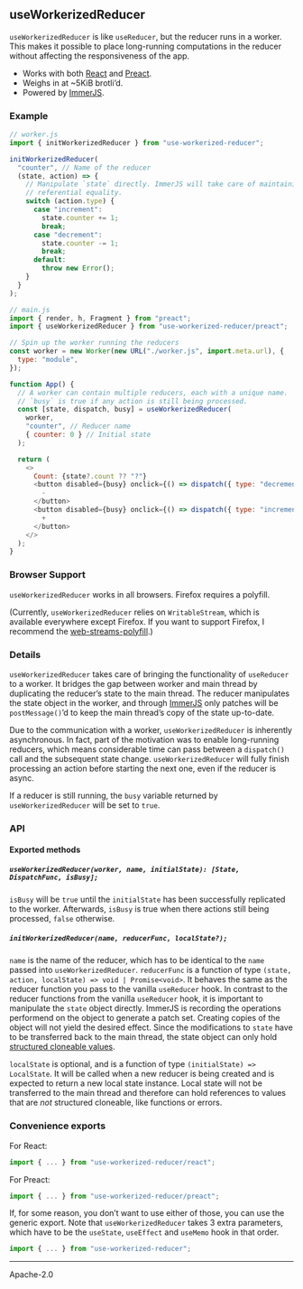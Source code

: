 ## useWorkerizedReducer

`useWorkerizedReducer` is like `useReducer`, but the reducer runs in a worker. This makes it possible to place long-running computations in the reducer without affecting the responsiveness of the app.

- Works with both [React] and [Preact].
- Weighs in at ~5KiB brotli’d.
- Powered by [ImmerJS].

### Example

```js
// worker.js
import { initWorkerizedReducer } from "use-workerized-reducer";

initWorkerizedReducer(
  "counter", // Name of the reducer
  (state, action) => {
    // Manipulate `state` directly. ImmerJS will take care of maintaining
    // referential equality.
    switch (action.type) {
      case "increment":
        state.counter += 1;
        break;
      case "decrement":
        state.counter -= 1;
        break;
      default:
        throw new Error();
    }
  }
);

// main.js
import { render, h, Fragment } from "preact";
import { useWorkerizedReducer } from "use-workerized-reducer/preact";

// Spin up the worker running the reducers
const worker = new Worker(new URL("./worker.js", import.meta.url), {
  type: "module",
});

function App() {
  // A worker can contain multiple reducers, each with a unique name.
  // `busy` is true if any action is still being processed.
  const [state, dispatch, busy] = useWorkerizedReducer(
    worker,
    "counter", // Reducer name
    { counter: 0 } // Initial state
  );

  return (
    <>
      Count: {state?.count ?? "?"}
      <button disabled={busy} onclick={() => dispatch({ type: "decrement" })}>
        -
      </button>
      <button disabled={busy} onclick={() => dispatch({ type: "increment" })}>
        +
      </button>
    </>
  );
}
```

### Browser Support

`useWorkerizedReducer` works in all browsers. Firefox requires a polyfill.

(Currently, `useWorkerizedReducer` relies on `WritableStream`, which is available everywhere except Firefox. If you want to support Firefox, I recommend the [web-streams-polyfill].)

### Details

`useWorkerizedReducer` takes care of bringing the functionality of `useReducer` to a worker. It bridges the gap between worker and main thread by duplicating the reducer’s state to the main thread. The reducer manipulates the state object in the worker, and through [ImmerJS] only patches will be `postMessage()`’d to keep the main thread’s copy of the state up-to-date.

Due to the communication with a worker, `useWorkerizedReducer` is inherently asynchronous. In fact, part of the motivation was to enable long-running reducers, which means considerable time can pass between a `dispatch()` call and the subsequent state change. `useWorkerizedReducer` will fully finish processing an action before starting the next one, even if the reducer is async.

If a reducer is still running, the `busy` variable returned by `useWorkerizedReducer` will be set to `true`.

### API

#### Exported methods

##### `useWorkerizedReducer(worker, name, initialState): [State, DispatchFunc, isBusy];`

`isBusy` will be `true` until the `initialState` has been successfully replicated to the worker. Afterwards, `isBusy` is true when there actions still being processed, `false` otherwise.

##### `initWorkerizedReducer(name, reducerFunc, localState?);`

`name` is the name of the reducer, which has to be identical to the `name` passed into `useWorkerizedReducer`. `reducerFunc` is a function of type `(state, action, localState) => void | Promise<void>`. It behaves the same as the reducer function you pass to the vanilla `useReducer` hook. In contrast to the reducer functions from the vanilla `useReducer` hook, it is important to manipulate the `state` object directly. ImmerJS is recording the operations performend on the object to generate a patch set. Creating copies of the object will not yield the desired effect. Since the modifications to `state` have to be transferred back to the main thread, the state object can only hold [structured cloneable values].

`localState` is optional, and is a function of type `(initialState) => LocalState`. It will be called when a new reducer is being created and is expected to return a new local state instance. Local state will not be transferred to the main thread and therefore can hold references to values that are _not_ structured cloneable, like functions or errors.

### Convenience exports

For React:

```js
import { ... } from "use-workerized-reducer/react";
```

For Preact:

```js
import { ... } from "use-workerized-reducer/preact";
```

If, for some reason, you don’t want to use either of those, you can use the generic export. Note that `useWorkerizedReducer` takes 3 extra parameters, which have to be the `useState`, `useEffect` and `useMemo` hook in that order.

```js
import { ... } from "use-workerized-reducer";
```

---

Apache-2.0

[immerjs]: https://immerjs.github.io/immer/
[web-streams-polyfill]: https://www.npmjs.com/package/web-streams-polyfill
[react]: https://reactjs.org/
[preact]: https://preactjs.com/
[structured cloneable values]: https://developer.mozilla.org/en-US/docs/Web/API/Web_Workers_API/Structured_clone_algorithm#supported_types
